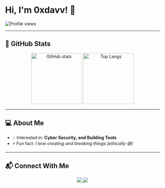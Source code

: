 # Hi, I'm 0xdavv! 👋  

![Profile views](https://komarev.com/ghpvc/?username=Adenuga123&label=Profile%20views&color=blue&style=flat)

---

## 🚀 GitHub Stats  

<p align="center">
  <img src="https://github-readme-stats.vercel.app/api?username=Adenuga123&show_icons=true&theme=radical" alt="GitHub stats" height="165"/>
  <img src="https://github-readme-stats.vercel.app/api/top-langs/?username=Adenuga123&layout=compact&theme=radical" alt="Top Langs" height="165"/>
</p>

---


## 💻 About Me  
   
- 💡 Interested in: **Cyber Security, and Building Tools**  
- ⚡ Fun fact: *I love creating and breaking things (ethically 😅)*  

---

## 📬 Connect With Me  

<p align="center">
  <a href="https://www.instagram.com/0xdavv/" target="_blank">
    <img src="https://img.shields.io/badge/Instagram-E4405F?style=for-the-badge&logo=instagram&logoColor=white"/>
  </a>
  <a href="https://adenuga-david.vercel.app" target="_blank">
    <img src="https://img.shields.io/badge/Portfolio-000000?style=for-the-badge&logo=About.me&logoColor=white"/>
  </a>
</p>

